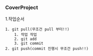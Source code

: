 ### CoverProject
1.작업순서
	
	1. git pull(무조건 pull 부터!!)	
		1. 작업 작업
		2. git add
		3. git commit
	2. git push(commit 진행시 무조건 push!!)
